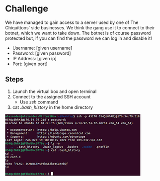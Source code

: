 # Challenge
We have managed to gain access to a server used by one of The Chiquittoos' side businesses. We think the gang use it to connect to their botnet, which we want to take down. The botnet is of course password protected but, if you can find the password we can log in and disable it!

- Username: [given username] 
- Password: [given password] 
- IP Address: [given ip] 
- Port: [given port]

## Steps
1. Launch the virtual box and open terminal
1. Connect to the assigned SSH account
    - Use *ssh* command
1. cat *.bash_history* in the home directory

![step-by-step commands](/assets/screenshots/hq-07-BashTheBotnet.png)